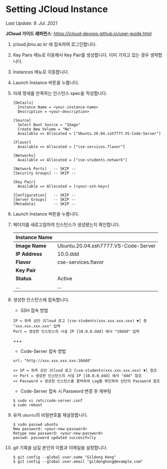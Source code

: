 # Setting JCloud Instance

*Last Update: 9. Jul. 2021*

**JCloud 가이드 레퍼런스**: https://jcloud-devops.github.io/user-guide.html

1. jcloud.jbnu.ac.kr 에 접속하여 로그인합니다.

2. Key Pairs 메뉴로 이동해서 Key Pair를 생성합니다. 이미 가지고 있는 경우 생략합니다.

3. Instances 메뉴로 이동합니다.

4. Launch Instance 버튼을 누릅니다.

5. 아래 명세를 만족하는 인스턴스 spec을 작성합니다.

    ```
    [Details]
      Instance Name = <your-instance-name>
      Description = <your-description>

    [Source]
      Select Boot Source = "Image"
      Create New Volume = "No"
      Available => Allocated = ["Ubuntu.20.04.ssh7777.VS-Code-Server"]

    [Flavor]
      Available => Allocated = ["cse-services.flavor"]

    [Networks]
      Available => Allocated = ["cse-students.network"]

    [Network Ports]   -- SKIP --
    [Security Groups] -- SKIP --

    [Key Pair]
      Available => Allocated = [<your-ssh-key>]

    [Configuration]   -- SKIP --
    [Server Groups]   -- SKIP --
    [Metadata]        -- SKIP --
    ```

6. Launch Instance 버튼을 누릅니다.

7. 페이지를 새로고침하여 인스턴스가 생성됐는지 확인합니다.

    | **Instance Name** | <your-instance-name>                |
    | ----------------- | ----------------------------------- |
    | **Image Name**    | Ubuntu.20.04.ssh7777.VS-Code-Server |
    | **IP Address**    | 10.0.ddd                            |
    | **Flavor**        | cse-services.flavor                 |
    | **Key Pair**      | **<your-ssh-key>**                  |
    | **Status**        | Active                              |
    | ...               | ...                                 |

8. 생성한 인스턴스에 접속합니다.

    - SSH 접속 방법

    ```
    IP = 좌측 상단 JCloud 로고 [cse-students(xxx.xxx.xxx.xxx) ▼] 중 "xxx.xxx.xxx.xxx" 입력
    Port = 생성한 인스턴스의 사설 IP [10.0.0.ddd] 에서 "19ddd" 입력
    ```

    +++

    + Code-Server 접속 방법

    ```
    url: "http://xxx.xxx.xxx.xxx:10ddd"
    
    >> IP = 좌측 상단 JCloud 로고 [cse-students(xxx.xxx.xxx.xxx) ▼] 참조
    >> Port = 생성한 인스턴스의 사설 IP [10.0.0.ddd] 에서 "ddd" 참조
    >> Password = 생성한 인스턴스를 클릭하여 Log를 확인하여 상단의 Password 참조
    ```

    + Code-Server 접속 시 Password 변경 후 재부팅

    ```
    $ sudo vi /etc/code-server.conf
    $ sudo reboot
    ```

9. 유저 `ubuntu`의 비밀번호를 재설정합니다.

    ```
    $ sudo passwd ubuntu
    New password: <your-new-password>
    Retype new password: <your-new-password>
    passwd: password updated successfully
    ```

10. git 기록을 남길 본인의 이름과 이메일을 설정합니다.
    ```
    $ git config --global user.name "Gildong Hong"
    $ git config --global user.email "gildonghong@example.com"
    ```

